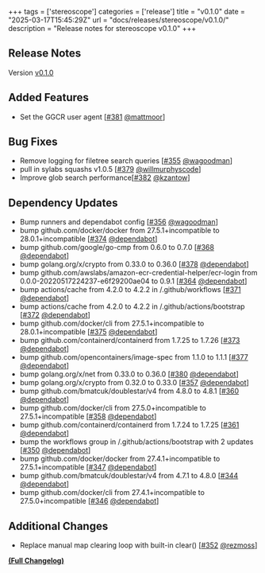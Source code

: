 +++
tags = ['stereoscope']
categories = ['release']
title = "v0.1.0"
date = "2025-03-17T15:45:29Z"
url = "docs/releases/stereoscope/v0.1.0/"
description = "Release notes for stereoscope v0.1.0"
+++

## Release Notes

Version [v0.1.0](https://github.com/anchore/stereoscope/releases/tag/v0.1.0)

## Added Features

- Set the GGCR user agent [[#381](https://github.com/anchore/stereoscope/pull/381) [@mattmoor](https://github.com/mattmoor)]

## Bug Fixes

- Remove logging for filetree search queries [[#355](https://github.com/anchore/stereoscope/pull/355) [@wagoodman](https://github.com/wagoodman)]
- pull in sylabs squashs v1.0.5 [[#379](https://github.com/anchore/stereoscope/pull/379) [@willmurphyscode](https://github.com/willmurphyscode)]
- Improve glob search performance[[#382](https://github.com/anchore/stereoscope/pull/382) [@kzantow](https://github.com/kzantow)]

## Dependency Updates

- Bump runners and dependabot config [[#356](https://github.com/anchore/stereoscope/pull/356) [@wagoodman](https://github.com/wagoodman)]
- bump github.com/docker/docker from 27.5.1+incompatible to 28.0.1+incompatible [[#374](https://github.com/anchore/stereoscope/pull/374) [@dependabot](https://github.com/dependabot)]
- bump github.com/google/go-cmp from 0.6.0 to 0.7.0 [[#368](https://github.com/anchore/stereoscope/pull/368) [@dependabot](https://github.com/dependabot)]
- bump golang.org/x/crypto from 0.33.0 to 0.36.0 [[#378](https://github.com/anchore/stereoscope/pull/378) [@dependabot](https://github.com/dependabot)]
- bump github.com/awslabs/amazon-ecr-credential-helper/ecr-login from 0.0.0-20220517224237-e6f29200ae04 to 0.9.1 [[#364](https://github.com/anchore/stereoscope/pull/364) [@dependabot](https://github.com/dependabot)]
- bump actions/cache from 4.2.0 to 4.2.2 in /.github/workflows [[#371](https://github.com/anchore/stereoscope/pull/371) [@dependabot](https://github.com/dependabot)]
- bump actions/cache from 4.2.0 to 4.2.2 in /.github/actions/bootstrap [[#372](https://github.com/anchore/stereoscope/pull/372) [@dependabot](https://github.com/dependabot)]
- bump github.com/docker/cli from 27.5.1+incompatible to 28.0.1+incompatible [[#375](https://github.com/anchore/stereoscope/pull/375) [@dependabot](https://github.com/dependabot)]
- bump github.com/containerd/containerd from 1.7.25 to 1.7.26 [[#373](https://github.com/anchore/stereoscope/pull/373) [@dependabot](https://github.com/dependabot)]
- bump github.com/opencontainers/image-spec from 1.1.0 to 1.1.1 [[#377](https://github.com/anchore/stereoscope/pull/377) [@dependabot](https://github.com/dependabot)]
- bump golang.org/x/net from 0.33.0 to 0.36.0 [[#380](https://github.com/anchore/stereoscope/pull/380) [@dependabot](https://github.com/dependabot)]
- bump golang.org/x/crypto from 0.32.0 to 0.33.0 [[#357](https://github.com/anchore/stereoscope/pull/357) [@dependabot](https://github.com/dependabot)]
- bump github.com/bmatcuk/doublestar/v4 from 4.8.0 to 4.8.1 [[#360](https://github.com/anchore/stereoscope/pull/360) [@dependabot](https://github.com/dependabot)]
- bump github.com/docker/cli from 27.5.0+incompatible to 27.5.1+incompatible [[#358](https://github.com/anchore/stereoscope/pull/358) [@dependabot](https://github.com/dependabot)]
- bump github.com/containerd/containerd from 1.7.24 to 1.7.25 [[#361](https://github.com/anchore/stereoscope/pull/361) [@dependabot](https://github.com/dependabot)]
- bump the workflows group in /.github/actions/bootstrap with 2 updates [[#350](https://github.com/anchore/stereoscope/pull/350) [@dependabot](https://github.com/dependabot)]
- bump github.com/docker/docker from 27.4.1+incompatible to 27.5.1+incompatible [[#347](https://github.com/anchore/stereoscope/pull/347) [@dependabot](https://github.com/dependabot)]
- bump github.com/bmatcuk/doublestar/v4 from 4.7.1 to 4.8.0 [[#344](https://github.com/anchore/stereoscope/pull/344) [@dependabot](https://github.com/dependabot)]
- bump github.com/docker/cli from 27.4.1+incompatible to 27.5.0+incompatible [[#346](https://github.com/anchore/stereoscope/pull/346) [@dependabot](https://github.com/dependabot)]

## Additional Changes

- Replace manual map clearing loop with built-in clear() [[#352](https://github.com/anchore/stereoscope/pull/352) [@rezmoss](https://github.com/rezmoss)]

**[(Full Changelog)](https://github.com/anchore/stereoscope/compare/v0.0.13...v0.1.0)**
